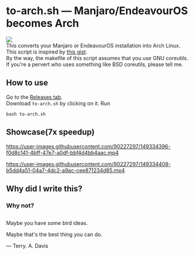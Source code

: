 # to-arch.sh — Manjaro/EndeavourOS becomes Arch
![](https://img.shields.io/github/downloads/kskeigrshi/to-arch.sh/total)<br>
This converts your Manjaro or EndeavourOS installation into Arch Linux.<br>This script is inspired by [this gist](https://gist.github.com/mariuszkurek/bff8a821076f5406b15fe9be528957b6/).<br>
By the way, the makefile of this script assumes that you use GNU coreutils. If you're a pervert who uses something like BSD coreutils, please tell me.

## How to use
Go to the [Releases tab](https://github.com/kskeigrshi/to-arch.sh/releases/latest).
<br>Download `to-arch.sh` by clicking on it.
Run
```
bash to-arch.sh
```

## Showcase(7x speedup)

https://user-images.githubusercontent.com/90227297/149334396-f0d8c141-4bff-47e7-a0df-bbf4d4bb4aac.mp4

https://user-images.githubusercontent.com/90227297/149334408-b5dd4a51-04a7-4dc2-a9ac-cee871234d85.mp4

## Why did I write this?

### Why not?

<h2></h2>

Maybe you have some bird ideas.

Maybe that's the best thing you can do.

 — Terry. A. Davis
